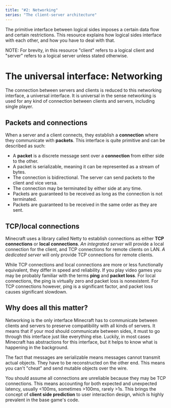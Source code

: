 ```yaml
---
title: "#2: Networking"
series: "The client-server architecture"
---
```

The primitive interface between logical sides imposes a certain data flow and certain restrictions.
This resource explains how logical sides interface with each other, and how you have to deal with that.

NOTE: For brevity, in this resource "client" refers to a logical client and "server" refers to a logical server unless stated otherwise.

# The universal interface: Networking
The connection between servers and clients is reduced to this networking interface, a universal interface.
It is universal in the sense networking is used for any kind of connection between clients and servers, including single player.

## Packets and connections
When a server and a client connects, they establish a **connection** where they communicate with **packets**.
This interface is quite primitive and can be described as such:

- A **packet** is a discrete message sent over a **connection** from either side to the other.
- A packet is serializable, meaning it can be represented as a stream of bytes.
- The connection is bidirectional. The server can send packets to the client and vice versa.
- The connection may be terminated by either side at any time.
- Packets are guaranteed to be received as long as the connection is not terminated.
- Packets are guaranteed to be received in the same order as they are sent.

## TCP/local connections
Minecraft uses a library called Netty to establish connections as either **TCP connections** or **local connections**.
_An integrated server_ will provide a local connection for the client, and TCP connections for remote clients on LAN.
_A dedicated server_ will only provide TCP connections for remote clients.

While TCP connections and local connections are more or less functionally equivalent, they differ in speed and reliability.
If you play video games you may be probably familiar with the terms **ping** and **packet loss**.
For local connections, the ping is virtually zero and packet loss is nonexistent.
For TCP connections however, ping is a significant factor, and packet loss causes significant slowdown.

## Why does all this matter?
Networking is the only interface Minecraft has to communicate between clients and servers to preserve compatibility with all kinds of servers.
It means that if your mod should communicate between sides, it must to go through this interface just like everything else.
Luckily, in most cases Minecraft has abstractions for this interface, but it helps to know what is happening in the background.

The fact that messages are serializable means messages cannot transmit actual objects.
They have to be reconstructed on the other end. This means you can't "cheat" and send mutable objects over the wire.

You should assume all connections are unreliable because they may be TCP connections.
This means accounting for both expected and unexpected latency, usually <100ms, sometimes >100ms, rarely >1s.
This brings the concept of **client side prediction** to user interaction design, which is highly prevalent in the base game's code.
